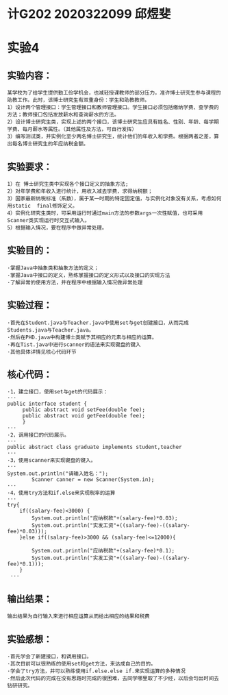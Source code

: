 # 计G202 2020322099 邱煜斐
# 实验4

## 实验内容：
    某学校为了给学生提供勤工俭学机会，也减轻授课教师的部分压力，准许博士研究生参与课程的助教工作。此时，该博士研究生有双重身份：学生和助教教师。
    1）设计两个管理接口：学生管理接口和教师管理接口。学生接口必须包括缴纳学费、查学费的方法；教师接口包括发放薪水和查询薪水的方法。
    2）设计博士研究生类，实现上述的两个接口，该博士研究生应具有姓名、性别、年龄、每学期学费、每月薪水等属性。（其他属性及方法，可自行发挥）
    3）编写测试类，并实例化至少两名博士研究生，统计他们的年收入和学费。根据两者之差，算出每名博士研究生的年应纳税金额。

## 实验要求：
    1）在 博士研究生类中实现各个接口定义的抽象方法;
    2）对年学费和年收入进行统计，用收入减去学费，求得纳税额；
    3）国家最新纳税标准（系数），属于某一时期的特定固定值，与实例化对象没有关系，考虑如何用static  final修饰定义。
    4）实例化研究生类时，可采用运行时通过main方法的参数args一次性赋值，也可采用Scanner类实现运行时交互式输入。
    5）根据输入情况，要在程序中做异常处理。

## 实验目的：
    ·掌握Java中抽象类和抽象方法的定义； 
    ·掌握Java中接口的定义，熟练掌握接口的定义形式以及接口的实现方法
    ·了解异常的使用方法，并在程序中根据输入情况做异常处理

## 实验过程：
    ·首先在Student.java与Teacher.java中使用set与get创建接口，从而完成Students.java与Teacher.java。
    ·然后在PHD.java中构建博士类赋予其相应的元素与相应的运算。
    ·再在Tist.java中进行scanner的语法来实现键盘的键入
    ·其他具体详情见核心代码环节
## 核心代码：
    ·1，建立接口，使用set与get的代码展示：
    ···
    public interface student {
		 public abstract void setFee(double fee);
		 public abstract void getFee(double fee);
         }
    ···
    ·2，调用接口的代码展示。
    ···
    public abstract class graduate implements student,teacher
    ···
    ·3，使用scanner来实现键盘的键入。
    ···
    System.out.println("请输入姓名：");
			Scanner canner = new Scanner(System.in);
    ···
    ·4，使用try方法和if.else来实现税率的运算
    ···
    try{
		if((salary-fee)<3000) {
			System.out.println("应纳税款"+(salary-fee)*0.03);
			System.out.println("实发工资"+((salary-fee)-((salary-fee)*0.03)));
		}else if((salary-fee)>3000 && (salary-fee)<=12000){
			
			System.out.println("应纳税款"+(salary-fee)*0.1);
			System.out.println("实发工资"+((salary-fee)-((salary-fee)*0.1)));
		}
     ···
## 输出结果：
    输出结果为自行输入来进行相应运算从而给出相应的结果和税费

## 实验感想：
    ·首先学会了新建接口，和调用接口。
    ·其次目前可以很熟练的使用set和get方法，来达成自己的目的。
    ·学会了try方法，并可以熟练使用if.else.else if.来实现运算的多种情况
    ·然后此次代码的完成在没有思路时完成的很困难，去同学哪里取了不少经，以后会匀出时间去钻研研究。
